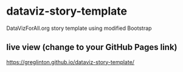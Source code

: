 # dataviz-story-template
DataVizForAll.org story template using modified Bootstrap

## live view (change to your GitHub Pages link)
https://greglinton.github.io/dataviz-story-template/
